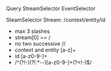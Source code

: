Query
  StreamSelector
  EventSelector

SteamSelector
Stream: /context/entity/id
- max 3 slashes
- stream[0] == /
- no two successive //
- context and entity [a-z]+
- id [a-z0-9-]+
- /^(?!-)(?!.*--)[a-z0-9-]+(?<!-)$/
